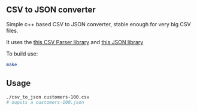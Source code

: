 ## CSV to JSON converter

Simple c++ based CSV to JSON converter, stable enough for very big CSV files.

It uses the [this CSV Parser library](https://github.com/vincentlaucsb/csv-parser?tab=readme-ov-file#c-version) and [this JSON library](https://github.com/nlohmann/json)

To build use:

```bash
make
```

## Usage

```bash
./csv_to_json customers-100.csv
# ouputs a customers-100.json
```
